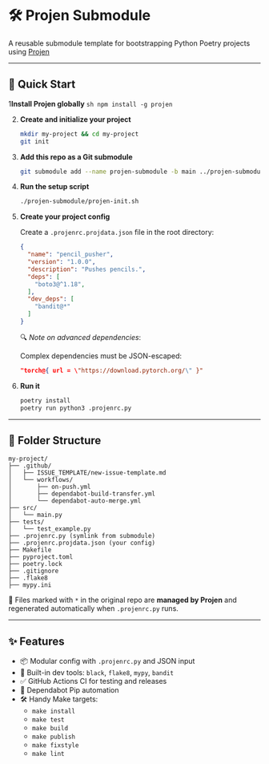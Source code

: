 # 🛠️ Projen Submodule

A reusable submodule template for bootstrapping Python Poetry projects using [Projen](https://github.com/projen/projen)

---

## 🚀 Quick Start

1**Install Projen globally**
    ```sh
    npm install -g projen
    ```

2. **Create and initialize your project**
   ```sh
   mkdir my-project && cd my-project
   git init
   ```

3. **Add this repo as a Git submodule**
   ```sh
   git submodule add --name projen-submodule -b main ../projen-submodule projen-submodule
   ```

4. **Run the setup script**
   ```sh
   ./projen-submodule/projen-init.sh
   ```

5. **Create your project config**

   Create a `.projenrc.projdata.json` file in the root directory:
   ```json
   {
     "name": "pencil_pusher",
     "version": "1.0.0",
     "description": "Pushes pencils.",
     "deps": [
       "boto3@^1.18",
     ],
     "dev_deps": [
       "bandit@*"
     ]
   }
   ```

   🔍 *Note on advanced dependencies*:

   Complex dependencies must be JSON-escaped:
   ```json
   "torch@{ url = \"https://download.pytorch.org/\" }"
   ```

6. **Run it**
   ```sh
   poetry install
   poetry run python3 .projenrc.py
   ```
    
---

## 📁 Folder Structure

```
my-project/
├── .github/
│   ├── ISSUE_TEMPLATE/new-issue-template.md
│   └── workflows/
│       ├── on-push.yml
│       ├── dependabot-build-transfer.yml
│       └── dependabot-auto-merge.yml
├── src/
│   └── main.py
├── tests/
│   └── test_example.py
├── .projenrc.py (symlink from submodule)
├── .projenrc.projdata.json (your config)
├── Makefile
├── pyproject.toml
├── poetry.lock
├── .gitignore
├── .flake8
├── mypy.ini
```

🔧 Files marked with `*` in the original repo are **managed by Projen** and regenerated automatically when `.projenrc.py` runs.

---

## ✨ Features

- 📦 Modular config with `.projenrc.py` and JSON input
- 🧰 Built-in dev tools: `black`, `flake8`, `mypy`, `bandit`
- ✅ GitHub Actions CI for testing and releases
- 🤖 Dependabot Pip automation
- 🛠️ Handy Make targets:
  - `make install`
  - `make test`
  - `make build`
  - `make publish`
  - `make fixstyle`
  - `make lint`
